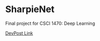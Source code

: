 # SharpieNet
Final project for CSCI 1470: Deep Learning

[DevPost Link](https://devpost.com/software/sharpienet)
